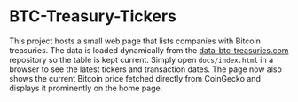 # BTC-Treasury-Tickers

This project hosts a small web page that lists companies with Bitcoin treasuries.
The data is loaded dynamically from the [data-btc-treasuries.com](https://github.com/baxter2/data-btc-treasuries.com) repository so the table is kept current.
Simply open `docs/index.html` in a browser to see the latest tickers and transaction dates.
The page now also shows the current Bitcoin price fetched directly from CoinGecko and displays it prominently on the home page.
